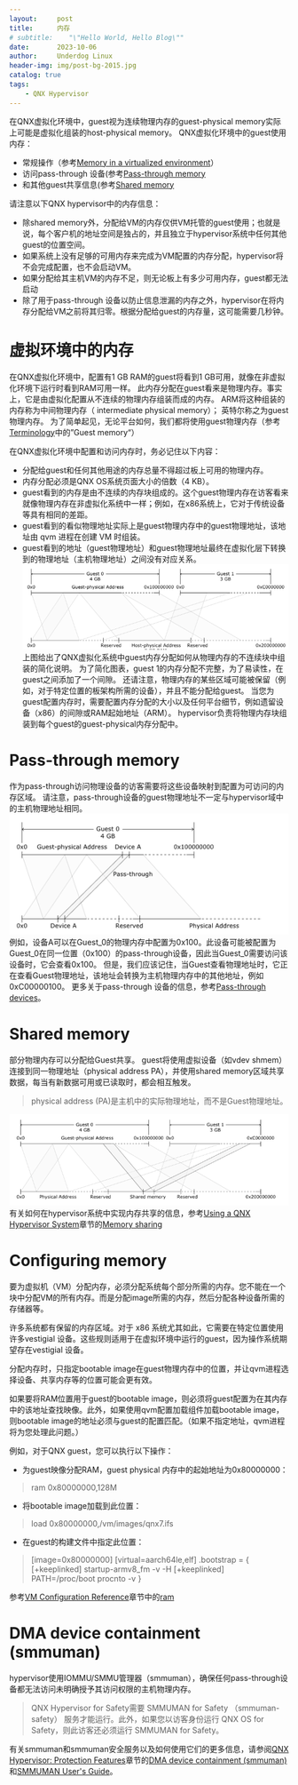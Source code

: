 ```yaml
---
layout:     post
title:      内存
# subtitle:    "\"Hello World, Hello Blog\""
date:       2023-10-06
author:     Underdog Linux
header-img: img/post-bg-2015.jpg
catalog: true
tags:
    - QNX Hypervisor 
---
```

在QNX虚拟化环境中，guest视为连续物理内存的guest-physical memory实际上可能是虚拟化组装的host-physical memory。
QNX虚拟化环境中的guest使用内存：
- 常规操作（参考[Memory in a virtualized environment](http://www.qnx.com/developers/docs/7.1/com.qnx.doc.hypervisor.user/topic/virt/mem.html#mem__normal)）
- 访问pass-through 设备(参考[Pass-through memory](http://www.qnx.com/developers/docs/7.1/com.qnx.doc.hypervisor.user/topic/virt/mem.html#mem__pass)
- 和其他guest共享信息(参考[Shared memory](http://www.qnx.com/developers/docs/7.1/com.qnx.doc.hypervisor.user/topic/virt/mem.html#mem__share)

请注意以下QNX hypervisor中的内存信息：
- 除shared memory外，分配给VM的内存仅供VM托管的guest使用；也就是说，每个客户机的地址空间是独占的，并且独立于hypervisor系统中任何其他guest的位置空间。
- 如果系统上没有足够的可用内存来完成为VM配置的内存分配，hypervisor将不会完成配置，也不会启动VM。
- 如果分配给其主机VM的内存不足，则无论板上有多少可用内存，guest都无法启动
- 除了用于pass-through 设备以防止信息泄漏的内存之外，hypervisor在将内存分配给VM之前将其归零。根据分配给guest的内存量，这可能需要几秒钟。

# 虚拟环境中的内存
在QNX虚拟化环境中，配置有1 GB RAM的guest将看到1 GB可用，就像在非虚拟化环境下运行时看到RAM可用一样。
此内存分配在guest看来是物理内存。事实上，它是由虚拟化配置从不连续的物理内存组装而成的内存。
ARM将这种组装的内存称为中间物理内存（ intermediate physical memory）；
英特尔称之为guest物理内存。
为了简单起见，无论平台如何，我们都将使用guest物理内存（参考[Terminology](http://www.qnx.com/developers/docs/7.1/com.qnx.doc.hypervisor.user/topic/apx/terminology.html)中的”Guest memory“）

在QNX虚拟化环境中配置和访问内存时，务必记住以下内容：
- 分配给guest和任何其他用途的内存总量不得超过板上可用的物理内存。
- 内存分配必须是QNX OS系统页面大小的倍数（4 KB）。
- guest看到的内存是由不连续的内存块组成的。这个guest物理内存在访客看来就像物理内存在非虚拟化系统中一样；例如，在x86系统上，它对于传统设备等具有相同的差距。
- guest看到的看似物理地址实际上是guest物理内存中的guest物理地址，该地址由 qvm 进程在创建 VM 时组装。
- guest看到的地址（guest物理地址）和guest物理地址最终在虚拟化层下转换到的物理地址（主机物理地址）之间没有对应关系。
![guest_physical_memory.png](/img/guest_physical_memory.png)
上图给出了QNX虚拟化系统中guest内存分配如何从物理内存的不连续块中组装的简化说明。
为了简化图表，guest 1的内存分配不完整，为了易读性，在guest之间添加了一个间隙。
还请注意，物理内存的某些区域可能被保留（例如，对于特定位置的板架构所需的设备），并且不能分配给guest。
当您为guest配置内存时，需要配置内存分配的大小以及任何平台细节，例如遗留设备（x86）的间隙或RAM起始地址（ARM）。
hypervisor负责将物理内存块组装到每个guest的guest-physical内存分配中。

# Pass-through memory
作为pass-through访问物理设备的访客需要将这些设备映射到配置为可访问的内存区域。
请注意，pass-through设备的guest物理地址不一定与hypervisor域中的主机物理地址相同。
![pass_through_memory.png](/img/pass_through_memory.png)
例如，设备A可以在Guest_0的物理内存中配置为0x100。此设备可能被配置为Guest_0在同一位置（0x100）的pass-through设备，因此当Guest_0需要访问该设备时，它会查看0x100。
但是，我们应该记住，当Guest查看物理地址时，它正在查看Guest物理地址，该地址会转换为主机物理内存中的其他地址，例如0xC00000100。
更多关于pass-through 设备的信息，参考[Pass-through devices](http://www.qnx.com/developers/docs/7.1/com.qnx.doc.hypervisor.user/topic/virt/pdevs.html#pdevs__pass)。

# Shared memory
部分物理内存可以分配给Guest共享。
guest将使用虚拟设备（如vdev shmem）连接到同一物理地址（physical address PA），并使用shared memory区域共享数据，每当有新数据可用或已读取时，都会相互触发。
> physical address (PA)是主机中的实际物理地址，而不是Guest物理地址。

![share_memory.png](/img/share_memory.png)
有关如何在hypervisor系统中实现内存共享的信息，参考[Using a QNX Hypervisor System](http://www.qnx.com/developers/docs/7.1/com.qnx.doc.hypervisor.user/topic/use/use.html)章节的[Memory sharing](http://www.qnx.com/developers/docs/7.1/com.qnx.doc.hypervisor.user/topic/share/share_mem.html)

# Configuring memory
要为虚拟机（VM）分配内存，必须分配系统每个部分所需的内存。您不能在一个块中分配VM的所有内存。而是分配image所需的内存，然后分配各种设备所需的存储器等。

许多系统都有保留的内存区域。对于 x86 系统尤其如此，它需要在特定位置使用许多vestigial 设备。这些规则适用于在虚拟环境中运行的guest，因为操作系统期望存在vestigial 设备。

分配内存时，只指定bootable image在guest物理内存中的位置，并让qvm进程选择设备、共享内存等的位置可能会更有效。

如果要将RAM位置用于guest的bootable image，则必须将guest配置为在其内存中的该地址查找映像。此外，如果使用qvm配置加载组件加载bootable image，则bootable image的地址必须与guest的配置匹配。（如果不指定地址，qvm进程将为您处理此问题。）

例如，对于QNX guest，您可以执行以下操作：
- 为guest映像分配RAM，guest physical 内存中的起始地址为0x80000000：
> ram 0x80000000,128M
- 将bootable image加载到此位置：
> load 0x80000000,/vm/images/qnx7.ifs
- 在guest的构建文件中指定此位置：
> [image=0x80000000]
[virtual=aarch64le,elf] .bootstrap = {
   [+keeplinked] startup-armv8_fm -v -H
   [+keeplinked] PATH=/proc/boot procnto -v
}

参考[VM Configuration Reference](http://www.qnx.com/developers/docs/7.1/com.qnx.doc.hypervisor.user/topic/vm/vm.html)章节中的[ram](http://www.qnx.com/developers/docs/7.1/com.qnx.doc.hypervisor.user/topic/vm/ram.html)

# DMA device containment (smmuman)
hypervisor使用IOMMU/SMMU管理器（smmuman），确保任何pass-through设备都无法访问未明确授予其访问权限的主机物理内存。

> QNX Hypervisor for Safety需要 SMMUMAN for Safety （smmuman-safety） 服务才能运行。此外，如果您以访客身份运行 QNX OS for Safety，则此访客还必须运行 SMMUMAN for Safety。


有关smmuman和smmuman安全服务以及如何使用它们的更多信息，请参阅[QNX Hypervisor: Protection Features](http://www.qnx.com/developers/docs/7.1/com.qnx.doc.hypervisor.user/topic/qhs/qhs.html)章节的[DMA device containment (smmuman)](http://www.qnx.com/developers/docs/7.1/com.qnx.doc.hypervisor.user/topic/qhs/dmadevcontain.html)和[SMMUMAN User's Guide](http://www.qnx.com/developers/docs/7.1/com.qnx.doc.smmuman.user/topic/about.html)。

